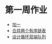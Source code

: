 # 第一周作业

- [加一](https://github.com/heyu-rise/algorithm-train/blob/main/week01/src/main/java/PlusOne.java)
- [合并两个有序链表](https://github.com/heyu-rise/algorithm-train/blob/main/week01/src/main/java/MergeTwoSortedLists.java)
- [设计循环双端队列](https://github.com/heyu-rise/algorithm-train/blob/main/week01/src/main/java/MyCircularDeque.java)

